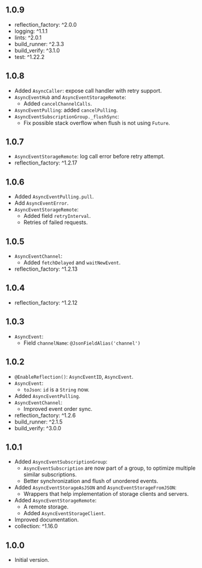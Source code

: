 ## 1.0.9

- reflection_factory: ^2.0.0
- logging: ^1.1.1
- lints: ^2.0.1
- build_runner: ^2.3.3
- build_verify: ^3.1.0
- test: ^1.22.2

## 1.0.8

- Added `AsyncCaller`: expose call handler with retry support.
- `AsyncEventHub` and `AsyncEventStorageRemote`:
  - Added `cancelChannelCalls`.
- `AsyncEventPulling`: added `cancelPulling`.
- `AsyncEventSubscriptionGroup._flushSync`:
  - Fix possible stack overflow when flush is not using `Future`. 

## 1.0.7

- `AsyncEventStorageRemote`: log call error before retry attempt.
- reflection_factory: ^1.2.17

## 1.0.6

- Added `AsyncEventPulling.pull`.
- Add `AsyncEventError`.
- `AsyncEventStorageRemote`:
  - Added field `retryInterval`.
  - Retries of failed requests.

## 1.0.5

- `AsyncEventChannel`:
  - Added `fetchDelayed` and `waitNewEvent`.
- reflection_factory: ^1.2.13

## 1.0.4

- reflection_factory: ^1.2.12

## 1.0.3

- `AsyncEvent`:
  - Field `channelName`: `@JsonFieldAlias('channel')`

## 1.0.2

- `@EnableReflection()`: `AsyncEventID`, `AsyncEvent`.
- `AsyncEvent`:
  - `toJson`: `id` is a `String` now.
- Added `AsyncEventPulling`.
- `AsyncEventChannel`:
  - Improved event order sync. 
- reflection_factory: ^1.2.6
- build_runner: ^2.1.5
- build_verify: ^3.0.0

## 1.0.1

- Added `AsyncEventSubscriptionGroup`:
  - `AsyncEventSubscription` are now part of a group, to optimize multiple similar subscriptions.
  - Better synchronization and flush of unordered events.
- Added `AsyncEventStorageAsJSON` and `AsyncEventStorageFromJSON`:
  - Wrappers that help implementation of storage clients and servers.
- Added `AsyncEventStorageRemote`:
  - A remote storage.
  - Added `AsyncEventStorageClient`.
- Improved documentation.
- collection: ^1.16.0

## 1.0.0

- Initial version.
